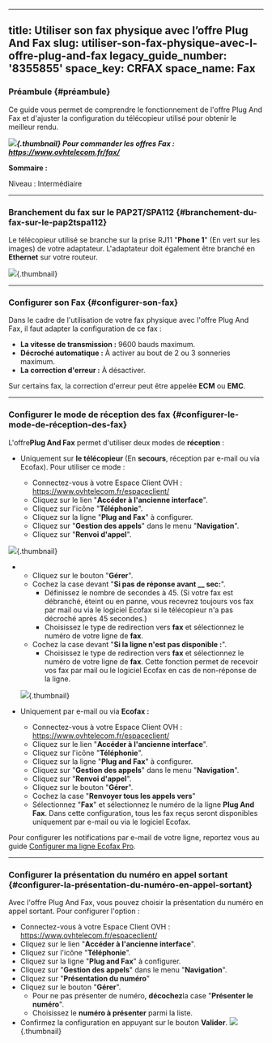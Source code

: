 
---
title: Utiliser son fax physique avec l’offre Plug And Fax
slug: utiliser-son-fax-physique-avec-l-offre-plug-and-fax
legacy_guide_number: '8355855'
space_key: CRFAX
space_name: Fax
---

### Préambule {#préambule}

Ce guide vous permet de comprendre le fonctionnement de l'offre Plug And Fax et d'ajuster la configuration du télécopieur utilisé pour obtenir le meilleur rendu.

***![](images/information.png){.thumbnail} Pour commander les offres Fax : <https://www.ovhtelecom.fr/fax/>***

**Sommaire :**

Niveau : Intermédiaire

------------------------------------------------------------------------

### Branchement du fax sur le PAP2T/SPA112 {#branchement-du-fax-sur-le-pap2tspa112}

Le télécopieur utilisé se branche sur la prise RJ11 "**Phone 1**" (En vert sur les images) de votre adaptateur. L'adaptateur doit également être branché en **Ethernet** sur votre routeur.

 ![](images/cicso-ATA-191.jpg){.thumbnail}

------------------------------------------------------------------------

### Configurer son Fax {#configurer-son-fax}

Dans le cadre de l'utilisation de votre fax physique avec l'offre Plug And Fax, il faut adapter la configuration de ce fax :

-   **La vitesse de transmission :** 9600 bauds maximum.
-   **Décroché automatique :** À activer au bout de 2 ou 3 sonneries maximum.
-   **La correction d'erreur :** À désactiver.

Sur certains fax, la correction d'erreur peut être appelée **ECM** ou **EMC**.

------------------------------------------------------------------------

### Configurer le mode de réception des fax {#configurer-le-mode-de-réception-des-fax}

L'offre**Plug And Fax** permet d'utiliser deux modes de **réception** :

-   Uniquement sur **le télécopieur** (En **secours**, réception par e-mail ou via Ecofax). Pour utiliser ce mode :

    -   Connectez-vous à votre Espace Client OVH : <https://www.ovhtelecom.fr/espaceclient/>
    -   Cliquez sur le lien "**Accéder à l'ancienne interface**".
    -   Cliquez sur l'icône "**Téléphonie**".
    -   Cliquez sur la ligne "**Plug and Fax**" à configurer.
    -   Cliquez sur "**Gestion des appels**" dans le menu "**Navigation**".
    -   Cliquez sur "**Renvoi d'appel**".

![](images/2015-03-18-124239_721x457_scrot.png){.thumbnail}

-   -   Cliquez sur le bouton "**Gérer**".
    -   Cochez la case devant "**Si pas de réponse avant \_\_ sec:**".
        -   Définissez le nombre de secondes à 45. (Si votre fax est débranché, éteint ou en panne, vous recevrez toujours vos fax par mail ou via le logiciel Ecofax si le télécopieur n'a pas décroché après 45 secondes.)
        -   Choisissez le type de redirection vers **fax** et sélectionnez le numéro de votre ligne de **fax**.
    -   Cochez la case devant "**Si la ligne n'est pas disponible :**".
        -   Choisissez le type de redirection vers **fax** et sélectionnez le numéro de votre ligne de **fax**. Cette fonction permet de recevoir vos fax par mail ou le logiciel Ecofax en cas de non-réponse de la ligne.

    ![](images/2015-03-18-140425_548x142_scrot.png){.thumbnail}

-   Uniquement par e-mail ou via **Ecofax :**
    -   Connectez-vous à votre Espace Client OVH : <https://www.ovhtelecom.fr/espaceclient/>
    -   Cliquez sur le lien "**Accéder à l'ancienne interface**".
    -   Cliquez sur l'icône "**Téléphonie**".
    -   Cliquez sur la ligne "**Plug and Fax**" à configurer.
    -   Cliquez sur "**Gestion des appels**" dans le menu "**Navigation**".
    -   Cliquez sur "**Renvoi d'appel**".
    -   Cliquez sur le bouton "**Gérer**".
    -   Cochez la case "**Renvoyer tous les appels vers**"
    -   Sélectionnez "**Fax**" et sélectionnez le numéro de la ligne **Plug And Fax**. Dans cette configuration, tous les fax reçus seront disponibles uniquement par e-mail ou via le logiciel Ecofax.

Pour configurer les notifications par e-mail de votre ligne, reportez vous au guide [Configurer ma ligne Ecofax Pro]({originalUrl}/display/CRFAX/Configurer+ma+ligne+Ecofax+Pro).

------------------------------------------------------------------------

### Configurer la présentation du numéro en appel sortant {#configurer-la-présentation-du-numéro-en-appel-sortant}

Avec l'offre Plug And Fax, vous pouvez choisir la présentation du numéro en appel sortant. Pour configurer l'option :

-   Connectez-vous à votre Espace Client OVH : <https://www.ovhtelecom.fr/espaceclient/>
-   Cliquez sur le lien "**Accéder à l'ancienne interface**".
-   Cliquez sur l'icône "**Téléphonie**".
-   Cliquez sur la ligne "**Plug and Fax**" à configurer.
-   Cliquez sur "**Gestion des appels**" dans le menu "**Navigation**".
-   Cliquez sur "**Présentation du numéro**"
-   Cliquez sur le bouton "**Gérer**".
    -   Pour ne pas présenter de numéro, **décochez**la case "**Présenter le numéro**".
    -   Choisissez le **numéro à présenter** parmi la liste.
-   Confirmez la configuration en appuyant sur le bouton **Valider**. ![](images/2015-03-18-143938_719x406_scrot.png){.thumbnail}

